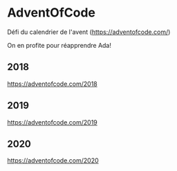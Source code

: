 # AdventOfCode

Défi du calendrier de l'avent (https://adventofcode.com/)

On en profite pour réapprendre Ada! 

## 2018
https://adventofcode.com/2018

## 2019
https://adventofcode.com/2019

## 2020
https://adventofcode.com/2020
